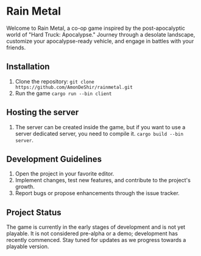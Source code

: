 # Rain Metal
Welcome to Rain Metal, a co-op game inspired by the post-apocalyptic world of "Hard Truck: Apocalypse." Journey through a desolate landscape, customize your apocalypse-ready vehicle, and engage in battles with your friends.

## Installation
1. Clone the repository: `git clone https://github.com/AmonDeShir/rainmetal.git`
2. Run the game `cargo run --bin client`

## Hosting the server
1. The server can be created inside the game, but if you want to use a server
dedicated server, you need to compile it. `cargo build --bin server`.

## Development Guidelines
1. Open the project in your favorite editor.
2. Implement changes, test new features, and contribute to the project's growth.
3. Report bugs or propose enhancements through the issue tracker.


## Project Status
The game is currently in the early stages of development and is not yet playable. It is not considered pre-alpha or a demo; development has recently commenced. Stay tuned for updates as we progress towards a playable version.

